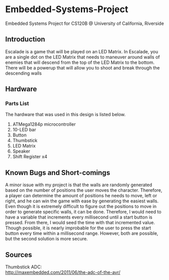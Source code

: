 # Embedded-Systems-Project
Embedded Systems Project for CS120B @ University of California, Riverside

## Introduction
Escalade is a game that will be played on an LED Matrix. In Escalade, you are a single dot on the LED Matrix that needs to maneuver around walls of enemies that will descend from the top of the LED Matrix to the bottom. There will be a powerup that will allow you to shoot and break through the descending walls

## Hardware
### Parts List
The hardware that was used in this design is listed below.
1. ATMega1284p microcontroller
2. 10-LED bar
3. Button
4. Thumbstick
5. LED Matrix
6. Speaker
7. Shift Register x4

## Known Bugs and Short-comings
A minor issue with my project is that the walls are randomly generated based on the number of positions the user moves the character. Therefore, a player can determine the amount of positions he needs to move, left or right, and he can win the game with ease by generating the easiest walls. Even though it is extremely difficult to figure out the positions to move in order to generate specific walls, it can be done. Therefore, I would need to have a variable that increments every millisecond until a start button is pressed. From there, I would seed the time with that incremented value. Though possible, it is nearly improbable for the user to press the start button every time within a millisecond range. However, both are possible, but the second solution is more secure.

## Sources
Thumbstick ADC: <br/>
http://maxembedded.com/2011/06/the-adc-of-the-avr/
